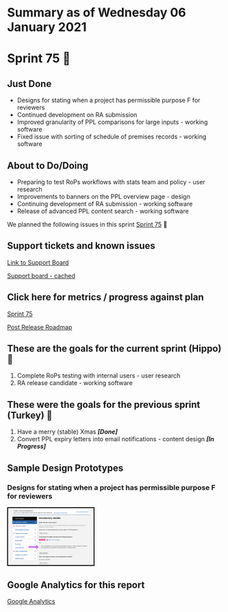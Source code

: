 # Summary as of Wednesday 06 January 2021 

# Sprint 75 &#129435;

## Just Done
* Designs for stating when a project has permissible purpose F for reviewers
* Continued development on RA submission
* Improved granularity of PPL comparisons for large inputs - working software
* Fixed issue with sorting of schedule of premises records - working software

## About to Do/Doing
* Preparing to test RoPs workflows with stats team and policy - user research
* Improvements to banners on the PPL overview page - design
* Continuing development of RA submission - working software
* Release of advanced PPL content search - working software


We planned the following issues in this sprint 
[Sprint 75](graphs/sprint06012021.png) &#129435;

## Support tickets and known issues
[Link to Support Board](https://collaboration.homeoffice.gov.uk/jira/secure/RapidBoard.jspa?rapidView=1717&selectedIssue=ASSB-253)

[Support board - cached](graphs/supportBoard06012021.png)

## Click here for metrics / progress against plan
[Sprint 75](graphs/progress06012021.png)

[Post Release Roadmap](graphs/roadmap06012021.png)

## These are the goals for the current sprint (Hippo) &#129435;
1. Complete RoPs testing with internal users - user research 
2. RA release candidate - working software

## These were the goals for the previous sprint (Turkey) &#129411;
1. Have a merry (stable) Xmas ***[Done]*** 
2. Convert PPL expiry letters into email notifications - content design ***[In Progress]***

## Sample Design Prototypes
### Designs for stating when a project has permissible purpose F for reviewers
<a href="graphs/proto1_06012021.png"><img src="graphs/proto1_06012021.png" alt="HTML5 Icon" width="200" style="border:2px solid black"></a>
<br>


## Google Analytics for this report
[Google Analytics](graphs/GA06012021.png)

